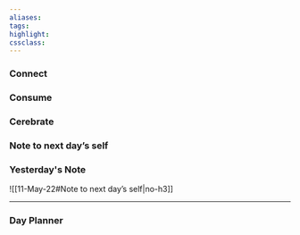 ```yaml
---
aliases:  
tags:
highlight:  
cssclass:
---
```


### Connect 
### Consume
### Cerebrate
### Note to next day’s self
### Yesterday's Note
 ![[11-May-22#Note to next day’s self|no-h3]]

--- 
### Day Planner

